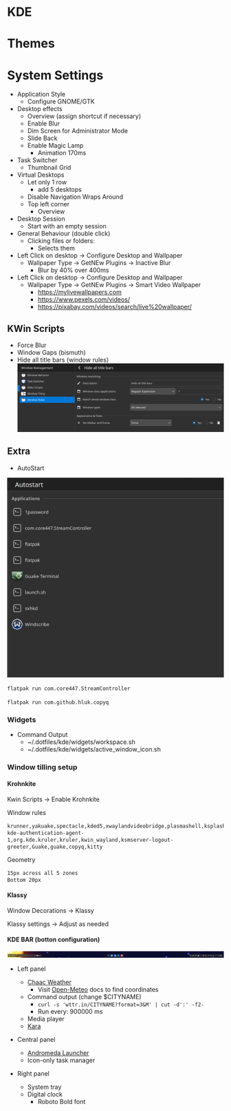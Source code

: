 # KDE

# Themes

# System Settings

- Application Style
  - Configure GNOME/GTK
- Desktop effects
  - Overview (assign shortcut if necessary)
  - Enable Blur
  - Dim Screen for Administrator Mode
  - Slide Back
  - Enable Magic Lamp
    - Animation 170ms
  <!-- - Enable Wobby Windows -->
    <!-- - Uncheck Wobbly when resizing. -->
- Task Switcher
  - Thumbnail Grid
- Virtual Desktops
  - Let only 1 row
    - add 5 desktops
  - Disable Navigation Wraps Around
  - Top left corner
    - Overview
- Desktop Session
  - Start with an empty session
- General Behaviour (double click)
  - Clicking files or folders:
    - Selects them
- Left Click on desktop -> Configure Desktop and Wallpaper
  - Wallpaper Type -> GetNEw Plugins -> Inactive Blur
    - Blur by 40% over 400ms
- Left Click on desktop -> Configure Desktop and Wallpaper
  - Wallpaper Type -> GetNEw Plugins -> Smart Video Wallpaper
    - <https://mylivewallpapers.com>
    - <https://www.pexels.com/videos/>
    - <https://pixabay.com/videos/search/live%20wallpaper/>

## KWin Scripts

- Force Blur
- Window Gaps (bismuth)
- Hide all title bars (window rules)
  ![alt text](../../assets/hide-all-titleBars.png)

## Extra

- AutoStart

![alt text](../../assets/autostartkde.png)

```
flatpak run com.core447.StreamController

flatpak run com.github.hluk.copyq
```

### Widgets

- Command Output
  - ~/.dotfiles/kde/widgets/workspace.sh
  - ~/.dotfiles/kde/widgets/active_window_icon.sh
  
### Window tilling setup

#### Krohnkite

Kwin Scripts -> Enable Krohnkite

Window rules

```
krunner,yakuake,spectacle,kded5,xwaylandvideobridge,plasmashell,ksplashqml,org.kde.plasmashell,org.kde.polkit-kde-authentication-agent-1,org.kde.kruler,kruler,kwin_wayland,ksmserver-logout-greeter,Guake,guake,copyq,kitty
```

Geometry

```
15px across all 5 zones
Bottom 20px
```

#### Klassy

Window Decorations -> Klassy

Klassy settings -> Adjust as needed

#### KDE BAR (botton configuration)

![picture 0](../../images/e310456c98fb11e992d577616d0c6ab6978883afed5f4f208c51c19c285110ea.png)  

- Left panel
  - [Chaac Weather](https://github.com/zayronxio/Chaac-Complete-Weather)
    - Visit [Open-Meteo](https://open-meteo.com/en/docs?latitude=40.2183) docs to find coordinates
  - Command output (change $CITYNAME)
    - `curl -s 'wttr.in/CITYNAME?format=3&M' | cut -d':' -f2-`
    - Run every: 900000 ms
  - Media player
  - [Kara](https://github.com/dhruv8sh/kara/)

- Central panel
  - [Andromeda Launcher](https://github.com/EliverLara/AndromedaLauncher)
  - Icon-only task manager

- Right panel
  - System tray
  - Digital clock
    - Roboto Bold font
